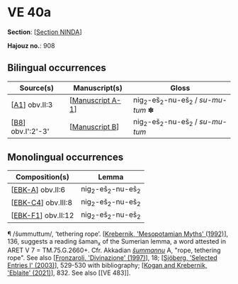 # VE 40a

**Section**: [[Section NINDA]]

**Hajouz no.**: 908

## Bilingual occurrences 

| Source(s)           | Manuscript(s)      | Gloss                                                          |
| ------------------- | ------------------ | -------------------------------------------------------------- |
| [[A1]] obv.II:3     | [[Manuscript A-1]] | nig<sub>2</sub>-eš<sub>2</sub>-nu-eš<sub>2</sub> / *su-mu-tum* ✽ |
| [[B8]] obv.I':2'-3' | [[Manuscript B]]   | nig<sub>2</sub>-eš<sub>2</sub>-nu-eš<sub>2</sub> / *su-mu-tum* |

## Monolingual occurrences 

| Composition(s)       | Lemma                                            |
| -------------------- | ------------------------------------------------ |
| [[EBK-A]] obv.II:6   | nig<sub>2</sub>-eš<sub>2</sub>-nu-eš<sub>2</sub> |
| [[EBK-C4]] obv.III:8 | nig<sub>2</sub>-eš<sub>2</sub>-nu-eš<sub>2</sub> |
| [[EBK-F1]] obv.II:12 | nig<sub>2</sub>-eš<sub>2</sub>-nu-eš<sub>2</sub> |

¶ /šummuttum/, ‘tethering rope’. [[Krebernik, 'Mesopotamian Myths' (1992)]], 136, suggests a reading šaman<sub>x</sub> of the Sumerian lemma, a word attested in ARET V 7 = TM.75.G.2660+. Cfr. Akkadian *[šummannu](https://www.ebl.lmu.de/dictionary/%C5%A1ummannu%20I)* A, "rope, tethering rope". See also [[Fronzaroli, 'Divinazione' (1997)]], 18; [[Sjöberg, 'Selected Entries I' (2003)]], 529-530 with bibliography; [[Kogan and Krebernik, 'Eblaite' (2021)]], 832. See also [[VE 483]].


[//begin]: # "Autogenerated link references for markdown compatibility"
[Section NINDA]: <Section NINDA> "NINDA"
[A1]: A1 "MEE 4, 1 = TM.75.G.3528"
[Manuscript A-1]: <Manuscript A-1> "Manuscript A-1"
[B8]: B8 "MEE 4, 8 = TM.75.G.2007"
[Manuscript B]: <Manuscript B> "Manuscript B"
[EBK-A]: EBK-A "MEE 4, 115 +"
[EBK-C4]: EBK-C4 "MEE 15 27 = TM.75.G.3040+TM.75.G.3046"
[EBK-F1]: EBK-F1 "MEE 15 39 = TM.75.G.3212"
[Krebernik, 'Mesopotamian Myths' (1992)]: <Krebernik, 'Mesopotamian Myths' (1992)> "Krebernik, 'Mesopotamian Myths' (1992)"
[Fronzaroli, 'Divinazione' (1997)]: <Fronzaroli, 'Divinazione' (1997)> "Fronzaroli, 'Divinazione' (1997)"
[Sjöberg, 'Selected Entries I' (2003)]: <Sjöberg, 'Selected Entries I' (2003)> "Sjöberg, 'Selected Entries I' (2003)"
[Kogan and Krebernik, 'Eblaite' (2021)]: <Kogan and Krebernik, 'Eblaite' (2021)> "Kogan and Krebernik, 'Eblaite' (2021)"
[//end]: # "Autogenerated link references"